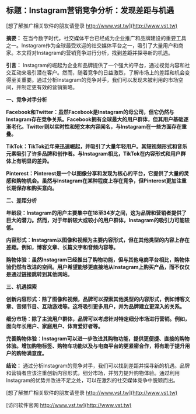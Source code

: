## **标题：Instagram营销竞争分析：发现差距与机遇**

[想了解推广相关软件的朋友请登录 http://www.vst.tw](http://www.vst.tw)

**摘要：**
在当今数字时代，社交媒体平台已经成为企业推广和品牌建设的重要工具之一。Instagram作为全球最受欢迎的社交媒体平台之一，吸引了大量用户和商家。本文将对Instagram的营销竞争进行分析，找到差距并探寻新的机遇。

**引言：**
Instagram的崛起为企业和品牌提供了一个强大的平台，通过视觉内容和社交互动来吸引潜在客户。然而，随着竞争的日益激烈，了解市场上的差距和机会变得至关重要。通过分析Instagram的竞争对手，我们可以发现未被利用的市场空间，并制定更有效的营销策略。

**一、竞争对手分析**

**Facebook和Twitter：虽然Facebook是Instagram的母公司，但它仍然与Instagram存在竞争关系。Facebook拥有全球最大的用户群体，但其用户基础逐渐老化。Twitter则以实时性和短文本内容闻名，与Instagram在一些方面存在重叠。**

**TikTok：TikTok近年来迅速崛起，并吸引了大量年轻用户。其短视频形式和音乐元素吸引了许多品牌和创作者。与Instagram相比，TikTok在内容形式和用户群体上有明显的差异。**

**Pinterest：Pinterest是一个以图像分享和发现为核心的平台，它提供了大量的灵感和购物机会。虽然与Instagram在某种程度上存在竞争，但Pinterest更加注重长期保存和购买意向。**

**二、差距分析**

**年龄段：Instagram的用户主要集中在18至34岁之间，这为品牌和营销者提供了巨大的潜力。然而，对于年龄较大或较小的用户群体，Instagram的吸引力可能较低。**

**内容形式：Instagram以图像和视频为主要内容形式，但在其他类型的内容上存在差距。例如，博客文章、长篇文字和音频内容等。**

**购物体验：虽然Instagram已经推出了购物功能，但与其他电商平台相比，购物体验仍然有改进的空间。用户希望能够更直接地从Instagram上购买产品，而不仅仅是通过链接跳转到其他网站。**

**三、机遇探索**

**创新内容形式：除了图像和视频，品牌可以探索其他类型的内容形式，例如博客文章、音频节目、互动游戏等。这将吸引更多用户，并为品牌建立更深入的关系。**

**细分市场：除了主流用户群体，品牌可以考虑针对特定细分市场进行营销。例如，面向年长用户、家庭用户、体育爱好者等。**

**完善购物体验：Instagram可以进一步改进其购物功能，提供更便捷、直接的购物体验。增加购物标签、购物车功能以及与电商平台的更紧密合作，将有助于提升用户的购物满意度。**

**结论：**
通过分析Instagram的竞争对手，我们可以找到差距并探寻新的机遇。品牌和营销者应该注重创新内容形式，细分市场，并努力提升购物体验。通过利用Instagram的优势并改进不足之处，可以在激烈的社交媒体竞争中脱颖而出。

[想了解推广相关软件的朋友请登录 http://www.vst.tw](http://www.vst.tw)


[访问软件官网 http://www.vst.tw](http://www.vst.tw)
